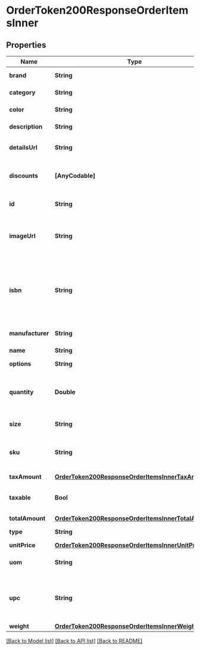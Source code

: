 # OrderToken200ResponseOrderItemsInner

## Properties
Name | Type | Description | Notes
------------ | ------------- | ------------- | -------------
**brand** | **String** | Marca del producto | [optional] 
**category** | **String** | Categoría del producto | [optional] 
**color** | **String** | Color del producto | [optional] 
**description** | **String** | Descripción del producto | [optional] 
**detailsUrl** | **String** | URL del producto en la página | [optional] 
**discounts** | **[AnyCodable]** | son los descuentos aplicados al producto | [optional] 
**id** | **String** | Identificador del producto del comercio | [optional] 
**imageUrl** | **String** | URL donde se encuentra alojada la imagen de tu producto  | [optional] 
**isbn** | **String** | Sistema internacional de numeración de libros (International Standard Book Number) | [optional] 
**manufacturer** | **String** | Fabricante del producto | [optional] 
**name** | **String** | Nombre del producto | [optional] 
**options** | **String** |  | [optional] 
**quantity** | **Double** | Es la cantidad del producto que comprara el usuario | [optional] 
**size** | **String** | Tamaño del producto | [optional] 
**sku** | **String** | Número de referencia único (Stock Keeping Unit) | [optional] 
**taxAmount** | [**OrderToken200ResponseOrderItemsInnerTaxAmount**](OrderToken200ResponseOrderItemsInnerTaxAmount.md) |  | [optional] 
**taxable** | **Bool** | Si es que el producto aplica algún impuesto | [optional] [default to false]
**totalAmount** | [**OrderToken200ResponseOrderItemsInnerTotalAmount**](OrderToken200ResponseOrderItemsInnerTotalAmount.md) |  | [optional] 
**type** | **String** | Tipo de producto | [optional] 
**unitPrice** | [**OrderToken200ResponseOrderItemsInnerUnitPrice**](OrderToken200ResponseOrderItemsInnerUnitPrice.md) |  | [optional] 
**uom** | **String** | Unidad de medida (Unit of Measure) | [optional] 
**upc** | **String** | Código universal del producto (Universal Product Code) | [optional] 
**weight** | [**OrderToken200ResponseOrderItemsInnerWeight**](OrderToken200ResponseOrderItemsInnerWeight.md) |  | [optional] 

[[Back to Model list]](../README.md#documentation-for-models) [[Back to API list]](../README.md#documentation-for-api-endpoints) [[Back to README]](../README.md)


